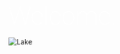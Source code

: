 <h1 style="align: center; margin: auto; font-size: 50px; font-family: roboto; font-weight: 100; color: white; font-shadow: 2px 2px 2px; text-dectoration: none;" >Welcome.</h1>

![Lake](https://github.com/DinoNuggy007/DinoNuggy007/assets/146207078/0581b6e9-ce52-481e-9d0f-3c02e5c21686)

<!---
DinoNuggy007/DinoNuggy007 is a ✨ special ✨ repository because its `README.md` (this file) appears on your GitHub profile.
You can click the Preview link to take a look at your changes.
--->
